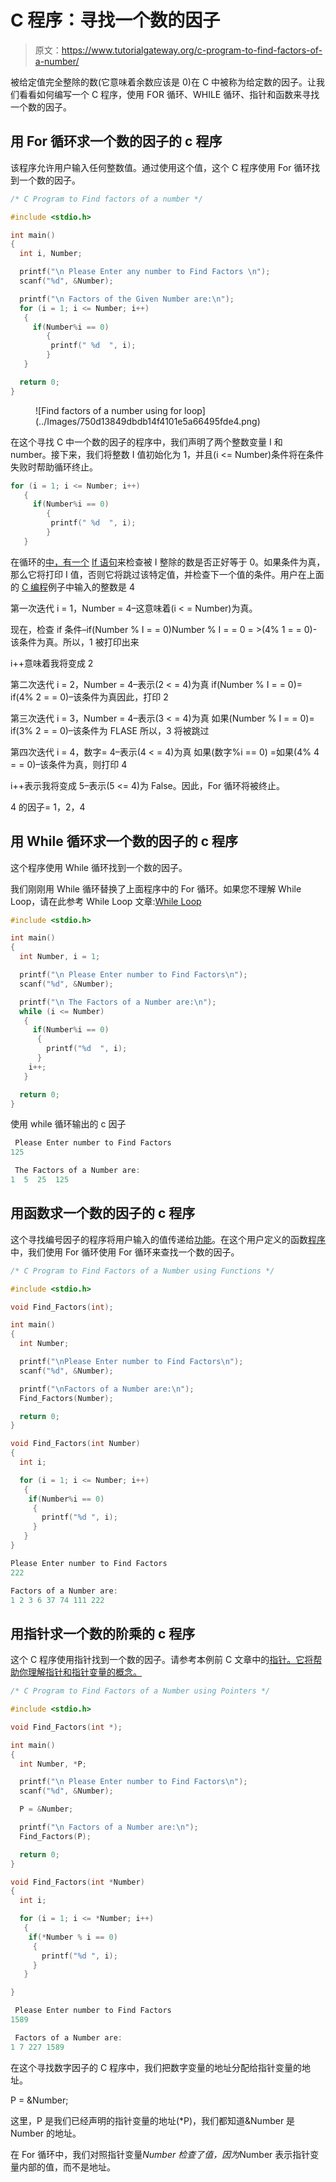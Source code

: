 # C 程序：寻找一个数的因子

> 原文：<https://www.tutorialgateway.org/c-program-to-find-factors-of-a-number/>

被给定值完全整除的数(它意味着余数应该是 0)在 C 中被称为给定数的因子。让我们看看如何编写一个 C 程序，使用 FOR 循环、WHILE 循环、指针和函数来寻找一个数的因子。

## 用 For 循环求一个数的因子的 c 程序

该程序允许用户输入任何整数值。通过使用这个值，这个 C 程序使用 For 循环找到一个数的因子。

```c
/* C Program to Find factors of a number */

#include <stdio.h>

int main()
{
  int i, Number; 

  printf("\n Please Enter any number to Find Factors \n");
  scanf("%d", &Number);

  printf("\n Factors of the Given Number are:\n");
  for (i = 1; i <= Number; i++)
   {
     if(Number%i == 0)
        {
		 printf(" %d  ", i);
		}
   }

  return 0;
}
```

<figure class="wp-block-image size-large">![Find factors of a number using for loop](../Images/750d13849dbdb14f4101e5a66495fde4.png)</figure>

在这个寻找 C 中一个数的因子的程序中，我们声明了两个整数变量 I 和 number。接下来，我们将整数 I 值初始化为 1，并且(i <= Number)条件将在条件失败时帮助循环终止。

```c
for (i = 1; i <= Number; i++)
   {
     if(Number%i == 0)
        {
		 printf(" %d  ", i);
		}
   }
```

在循环的[中，有一个](https://www.tutorialgateway.org/for-loop-in-c-programming/) [If 语句](https://www.tutorialgateway.org/if-statement-in-c/)来检查被 I 整除的数是否正好等于 0。如果条件为真，那么它将打印 I 值，否则它将跳过该特定值，并检查下一个值的条件。用户在上面的 [C 编程](https://www.tutorialgateway.org/c-programming/)例子中输入的整数是 4

第一次迭代
i = 1，Number = 4–这意味着(i < = Number)为真。

现在，检查 if 条件–if(Number % I = = 0)Number % I = = 0 = >(4% 1 = = 0)-该条件为真。所以，1 被打印出来

i++意味着我将变成 2

第二次迭代
i = 2，Number = 4–表示(2 < = 4)为真
if(Number % I = = 0)= if(4% 2 = = 0)–该条件为真因此，打印 2

第三次迭代
i = 3，Number = 4–表示(3 < = 4)为真
如果(Number % I = = 0)= if(3% 2 = = 0)–该条件为 FLASE 所以，3 将被跳过

第四次迭代
i = 4，数字= 4–表示(4 < = 4)为真
如果(数字%i == 0) =如果(4% 4 = = 0)–该条件为真，则打印 4

i++表示我将变成 5–表示(5 <= 4)为 False。因此，For 循环将被终止。

4 的因子= 1，2，4

## 用 While 循环求一个数的因子的 c 程序

这个程序使用 While 循环找到一个数的因子。

我们刚刚用 While 循环替换了上面程序中的 For 循环。如果您不理解 While Loop，请在此参考 While Loop 文章:[While Loop](https://www.tutorialgateway.org/while-loop-in-c/ "C While Loop")

```c
#include <stdio.h>

int main()
{
  int Number, i = 1; 

  printf("\n Please Enter number to Find Factors\n");
  scanf("%d", &Number);

  printf("\n The Factors of a Number are:\n");
  while (i <= Number)
   {
     if(Number%i == 0)
      {
        printf("%d  ", i);  
      }
    i++;
   }

  return 0;
}
```

使用 while 循环输出的 c 因子

```c
 Please Enter number to Find Factors
125

 The Factors of a Number are:
1  5  25  125 
```

## 用函数求一个数的因子的 c 程序

这个寻找编号因子的程序将用户输入的值传递给[功能](https://www.tutorialgateway.org/functions-in-c/)。在这个用户定义的函数[程序](https://www.tutorialgateway.org/c-programming-examples/)中，我们使用 For 循环使用 For 循环来查找一个数的因子。

```c
/* C Program to Find Factors of a Number using Functions */

#include <stdio.h>

void Find_Factors(int);  

int main()
{
  int Number; 

  printf("\nPlease Enter number to Find Factors\n");
  scanf("%d", &Number);

  printf("\nFactors of a Number are:\n");
  Find_Factors(Number); 

  return 0;
}

void Find_Factors(int Number)
{ 
  int i; 

  for (i = 1; i <= Number; i++)
   {
    if(Number%i == 0)
     {
       printf("%d ", i);
     } 
   }
}
```

```c
Please Enter number to Find Factors
222

Factors of a Number are:
1 2 3 6 37 74 111 222 
```

## 用指针求一个数的阶乘的 c 程序

这个 C 程序使用指针找到一个数的因子。请参考本例前 C 文章中的[指针。它将帮助你理解指针和指针变量的概念。](https://www.tutorialgateway.org/pointers-in-c/ "Pointers")

```c
/* C Program to Find Factors of a Number using Pointers */

#include <stdio.h>

void Find_Factors(int *);  

int main()
{
  int Number, *P; 

  printf("\n Please Enter number to Find Factors\n");
  scanf("%d", &Number);

  P = &Number;

  printf("\n Factors of a Number are:\n");
  Find_Factors(P); 

  return 0;
}

void Find_Factors(int *Number)
{ 
  int i; 

  for (i = 1; i <= *Number; i++)
   {
    if(*Number % i == 0)
     {
       printf("%d ", i);		
     }
   }

}
```

```c
 Please Enter number to Find Factors
1589

 Factors of a Number are:
1 7 227 1589 
```

在这个寻找数字因子的 C 程序中，我们把数字变量的地址分配给指针变量的地址。

P = &Number;

这里，P 是我们已经声明的指针变量的地址(*P)，我们都知道&Number 是 Number 的地址。

在 For 循环中，我们对照指针变量*Number 检查了值，因为*Number 表示指针变量内部的值，而不是地址。